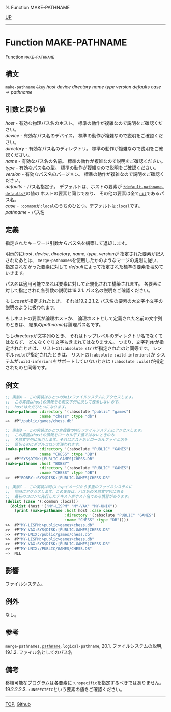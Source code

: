 % Function MAKE-PATHNAME

[UP](19.4.html)  

---

# Function **MAKE-PATHNAME**


Function `MAKE-PATHNAME`


## 構文

`make-pathname` `&key` *host* *device* *directory*
 *name* *type* *version* *defaults* *case*
 => *pathname*


## 引数と戻り値

*host* - 有効な物理パス名のホスト。
標準の動作が複雑なので説明をご確認ください。  
*device* - 有効なパス名のデバイス。
標準の動作が複雑なので説明をご確認ください。  
*directory* - 有効なパス名のディレクトリ。
標準の動作が複雑なので説明をご確認ください。  
*name* - 有効なパス名の名前。
標準の動作が複雑なので説明をご確認ください。  
*type* - 有効なパス名の型。
標準の動作が複雑なので説明をご確認ください。  
*version* - 有効なパス名のバージョン。
標準の動作が複雑なので説明をご確認ください。  
*defaults* - パス名指定子。
デフォルトは、ホストの要素が
[`*default-pathname-defaults*`](19.4.default-pathname-defaults.html)の値の
ホストの要素と同じであり、
その他の要素は全て[`nil`](5.3.nil-variable.html)であるパス名。  
*case* - `:common`か`:local`のうちのひとつ。デフォルトは`:local`です。  
*pathname* - パス名


## 定義

指定されたキーワード引数からパス名を構築して返却します。

明示的に*host*, *device*, *directory*, *name*, *type*, *version*が
指定された要素が記入されたあとは、
`merge-pathnames`を使用したかのようなマージの規則に従い、
指定されなかった要素に対して
*default*によって指定された標準の要素を埋めていきます。

パス名は適用可能であれば要素に対して正規化されて構築されます。
各要素に対して指定された各引数の説明は19.2.1. パス名の説明をご確認ください。

もし*case*が指定されたとき、
それは19.2.2.1.2. パス名の要素の大文字小文字の説明のように扱われます。

もしホストの要素が論理ホストか、
論理ホストとして定義された名前の文字列のときは、
結果の*pathname*は論理パス名です。

もし*directory*が文字列のとき、
それはトップレベルのディレクトリ名でなくてはならず、
どんなくぐり文字も含まれてはなりません。
つまり、文字列*str*が指定されたときは、
リストの`(:absolute str)`が指定されたのと同等です。
シンボル`:wild`が指定されたときは、
リストの`(:absolute :wild-inferiors)`か
システムが`:wild-inferiors`をサポートしていないときは
`(:absolute :wild)`が指定されたのと同等です。


## 例文

```lisp
;; 実装A - この実装はひとつのUnixファイルシステムにアクセスします。
;;  この実装はhostの情報を名前文字列に決して表示しないので、
;;  hostはただひとつになります。
(make-pathname :directory '(:absolute "public" "games")
               :name "chess" :type "db")
=>  #P"/public/games/chess.db" 

;; 実装B - この実装はひとつか複数のVMSファイルシステムにアクセスします。
;;  この実装はhostの情報をローカル干す値ではないときのみ
;;  名前文字列に出力します。それはホスト名とローカルファイル名を
;;  区切るのにダブルコロンが使われます。
(make-pathname :directory '(:absolute "PUBLIC" "GAMES")
               :name "CHESS" :type "DB")
=>  #P"SYS$DISK:[PUBLIC.GAMES]CHESS.DB" 
(make-pathname :host "BOBBY"
               :directory '(:absolute "PUBLIC" "GAMES")
               :name "CHESS" :type "DB")
=>  #P"BOBBY::SYS$DISK:[PUBLIC.GAMES]CHESS.DB" 

;; 実装C - この実装は同じLispイメージから多重のファイルシステムに
;;  同時にアクセスします。この実装は、パス名の名前文字列にある
;;  最初のコロンに先行したテキストがホスト名である慣習があります。
(dolist (case '(:common :local))
  (dolist (host '("MY-LISPM" "MY-VAX" "MY-UNIX"))
    (print (make-pathname :host host :case case
                          :directory '(:absolute "PUBLIC" "GAMES")
                          :name "CHESS" :type "DB"))))
>>  #P"MY-LISPM:>public>games>chess.db"
>>  #P"MY-VAX:SYS$DISK:[PUBLIC.GAMES]CHESS.DB"
>>  #P"MY-UNIX:/public/games/chess.db"
>>  #P"MY-LISPM:>public>games>chess.db" 
>>  #P"MY-VAX:SYS$DISK:[PUBLIC.GAMES]CHESS.DB" 
>>  #P"MY-UNIX:/PUBLIC/GAMES/CHESS.DB" 
=>  NIL
```


## 影響

ファイルシステム。


## 例外

なし。


## 参考

`merge-pathnames`,
[`pathname`](19.4.pathname-function.html),
`logical-pathname`,
20.1. ファイルシステムの説明,
19.1.2. ファイル名としてのパス名


## 備考

移植可能なプログラムは各要素に`:unspecific`を指定するべきではありません。
19.2.2.2.3. `:UNSPECIFIC`という要素の値をご確認ください。


---
[TOP](index.html),  [Github](https://github.com/nptcl/npt-japanese)

